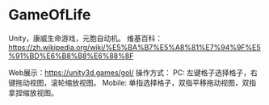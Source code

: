 # GameOfLife
Unity，康威生命游戏，元胞自动机。
维基百科：https://zh.wikipedia.org/wiki/%E5%BA%B7%E5%A8%81%E7%94%9F%E5%91%BD%E6%B8%B8%E6%88%8F

Web展示：https://unity3d.games/gol/
操作方式：
    PC: 左键格子选择格子，右键拖动视图，滚轮缩放视图。
    Mobile: 单指选择格子，双指平移拖动视图，双指拿捏缩放视图。